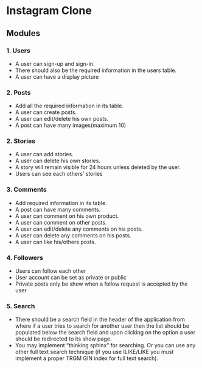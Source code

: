 # Instagram Clone

## Modules

### 1. Users
- A user can sign-up and sign-in.
- There should also be the required information in the users table.
- A user can have a display picture

### 2. Posts
- Add all the required information in its table.
- A user can create posts.
- A user can edit/delete his own posts.
- A post can have many images(maximum 10)

### 2. Stories
- A user can add stories.
- A user can delete his own stories.
- A story will remain visible for 24 hours unless deleted by the user.
- Users can see each others’ stories

### 3. Comments
- Add required information in its table.
- A post can have many comments.
- A user can comment on his own product.
- A user can comment on other posts.
- A user can edit/delete any comments on his posts.
- A user can delete any comments on his posts.
- A user can like his/others posts.
### 4. Followers
- Users can follow each other
- User account can be set as private or public
- Private posts only be show when a follow request is accepted by the user

### 5. Search
- There should be a search field in the header of the application from where if a user tries to
search for another user then the list should be populated below the search field and upon
clicking on the option a user should be redirected to its show page.
- You may implement “thinking sphinx” for searching. Or you can use any other full text search
technique (if you use ILIKE/LIKE you must implement a proper TRGM GIN index for full text
search).
